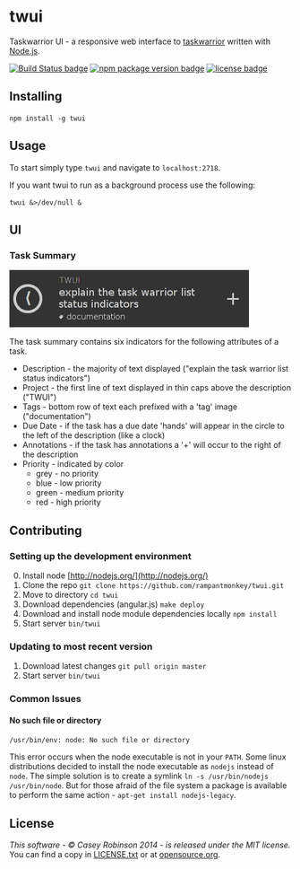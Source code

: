 # twui

Taskwarrior UI - a responsive web interface to [taskwarrior](http://taskwarrior.org/) written with [Node.js](http://nodejs.org/).

[![Build Status badge](http://img.shields.io/travis/rampantmonkey/twui.svg?style=flat)](https://travis-ci.org/rampantmonkey/twui) [![npm package version badge](http://img.shields.io/npm/v/twui.svg?style=flat)](https://www.npmjs.org/package/twui) [![license badge](http://img.shields.io/badge/license-MIT-blue.svg?style=flat)](http://opensource.org/licenses/MIT)

## Installing

    npm install -g twui

## Usage

To start simply type `twui` and navigate to `localhost:2718`.

If you want twui to run as a background process use the following:

    twui &>/dev/null &

## UI

### Task Summary
![task summary ui](doc/images/task-summary-overview.png)

The task summary contains six indicators for the following attributes of a task.

- Description - the majority of text displayed ("explain the task warrior list status indicators")
- Project - the first line of text displayed in thin caps above the description ("TWUI")
- Tags - bottom row of text each prefixed with a 'tag' image ("documentation")
- Due Date - if the task has a due date 'hands' will appear in the circle to the left of the description (like a clock)
- Annotations - if the task has annotations a '+' will occur to the right of the description
- Priority - indicated by color
    + grey - no priority
    + blue - low priority
    + green - medium priority
    + red - high priority

## Contributing

### Setting up the development environment

0. Install node [http://nodejs.org/](http://nodejs.org/)
1. Clone the repo `git clone https://github.com/rampantmonkey/twui.git`
2. Move to directory `cd twui`
3. Download dependencies (angular.js) `make deploy`
4. Download and install node module dependencies locally `npm install`
5. Start server `bin/twui`

### Updating to most recent version

1. Download latest changes `git pull origin master`
2. Start server `bin/twui`

### Common Issues

#### No such file or directory

    /usr/bin/env: node: No such file or directory

This error occurs when the node executable is not in your `PATH`.
Some linux distributions decided to install the node executable as `nodejs` instead of `node`.
The simple solution is to create a symlink `ln -s /usr/bin/nodejs  /usr/bin/node`.
But for those afraid of the file system a package is available to perform the same action - `apt-get install nodejs-legacy`.

## License
_This software - &copy; Casey Robinson 2014 - is released under the MIT license._
You can find a copy in [LICENSE.txt](LICENSE.txt) or at [opensource.org](http://opensource.org/licenses/MIT).
